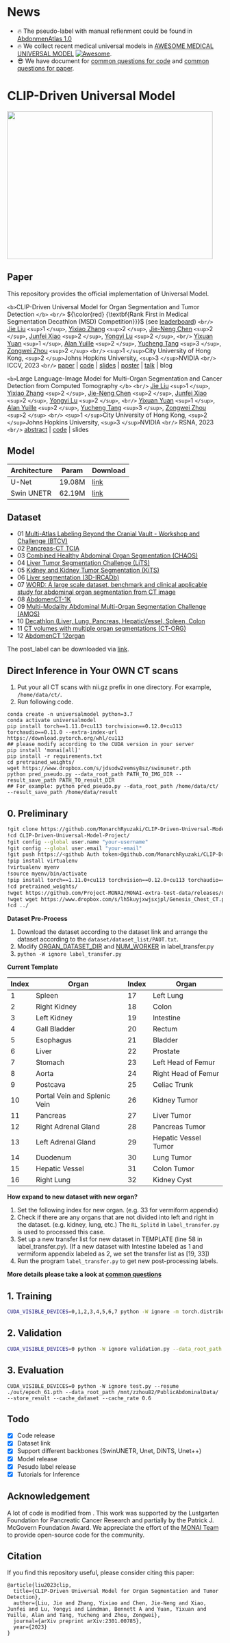 # News

- 🔥 The pseudo-label with manual refienment could be found in [AbdonmenAtlas 1.0](https://github.com/MrGiovanni/AbdomenAtlas)
- 🔥 We collect recent medical universal models in [AWESOME MEDICAL UNIVERSAL MODEL](documents/awesome.md) [![Awesome](https://awesome.re/badge.svg)](https://awesome.re).
- 😎 We have document for [common questions for code](documents/common_code_questions.md) and [common questions for paper](documents/common_paper_questions.md).

# CLIP-Driven Universal Model

<img src="teaser_fig.png" width = "480" height = "345" alt="" align=center />

## Paper

This repository provides the official implementation of Universal Model.

`<b>`CLIP-Driven Universal Model for Organ Segmentation and Tumor Detection `</b>` `<br/>`
${\color{red} {\textbf{Rank First in Medical Segmentation Decathlon (MSD) Competition}}}$ (see [leaderboard](https://decathlon-10.grand-challenge.org/evaluation/challenge/leaderboard/)) `<br/>`
[Jie Liu](https://ljwztc.github.io) `<sup>`1 `</sup>`, [Yixiao Zhang](https://scholar.google.com/citations?hl=en&user=lU3wroMAAAAJ) `<sup>`2 `</sup>`, [Jie-Neng Chen](https://scholar.google.com/citations?hl=en&user=yLYj88sAAAAJ) `<sup>`2 `</sup>`,  [Junfei Xiao](https://lambert-x.github.io) `<sup>`2 `</sup>`, [Yongyi Lu](https://scholar.google.com/citations?hl=en&user=rIJ99V4AAAAJ) `<sup>`2 `</sup>`, `<br/>`
[Yixuan Yuan](https://scholar.google.com.au/citations?user=Aho5Jv8AAAAJ&hl=en) `<sup>`1 `</sup>`, [Alan Yuille](https://scholar.google.com/citations?user=FJ-huxgAAAAJ&hl=en) `<sup>`2 `</sup>`, [Yucheng Tang](https://tangy5.github.io) `<sup>`3 `</sup>`, [Zongwei Zhou](https://www.zongweiz.com) `<sup>`2 `</sup>` `<br/>`
`<sup>`1 `</sup>`City University of Hong Kong,   `<sup>`2 `</sup>`Johns Hopkins University,   `<sup>`3 `</sup>`NVIDIA `<br/>`
ICCV, 2023 `<br/>`
[paper](https://arxiv.org/pdf/2301.00785.pdf) | [code](https://github.com/ljwztc/CLIP-Driven-Universal-Model) | [slides](https://github.com/ljwztc/CLIP-Driven-Universal-Model/blob/main/documents/slides.pdf) | [poster](https://github.com/ljwztc/CLIP-Driven-Universal-Model/blob/main/documents/poster.pdf) | [talk](https://www.youtube.com/watch?v=bJpI9tCTsuA) | blog

`<b>`Large Language-Image Model for Multi-Organ Segmentation and Cancer Detection from Computed Tomography `</b>` `<br/>`
[Jie Liu](https://ljwztc.github.io) `<sup>`1 `</sup>`, [Yixiao Zhang](https://scholar.google.com/citations?hl=en&user=lU3wroMAAAAJ) `<sup>`2 `</sup>`, [Jie-Neng Chen](https://scholar.google.com/citations?hl=en&user=yLYj88sAAAAJ) `<sup>`2 `</sup>`,  [Junfei Xiao](https://lambert-x.github.io) `<sup>`2 `</sup>`, [Yongyi Lu](https://scholar.google.com/citations?hl=en&user=rIJ99V4AAAAJ) `<sup>`2 `</sup>`, `<br/>`
[Yixuan Yuan](https://scholar.google.com.au/citations?user=Aho5Jv8AAAAJ&hl=en) `<sup>`1 `</sup>`, [Alan Yuille](https://scholar.google.com/citations?user=FJ-huxgAAAAJ&hl=en) `<sup>`2 `</sup>`, [Yucheng Tang](https://tangy5.github.io) `<sup>`3 `</sup>`, [Zongwei Zhou](https://www.zongweiz.com) `<sup>`2 `</sup>` `<br/>`
`<sup>`1 `</sup>`City University of Hong Kong,   `<sup>`2 `</sup>`Johns Hopkins University,   `<sup>`3 `</sup>`NVIDIA `<br/>`
RSNA, 2023 `<br/>`
[abstract](https://github.com/ljwztc/CLIP-Driven-Universal-Model/blob/main/documents/rnsa_abstract.pdf) | [code](https://github.com/ljwztc/CLIP-Driven-Universal-Model) | slides

## Model

| Architecture | Param  | Download                                                     |
| ------------ | ------ | ------------------------------------------------------------ |
| U-Net        | 19.08M | [link](https://www.dropbox.com/s/lyunaue0wwhmv5w/unet.pth)      |
| Swin UNETR   | 62.19M | [link](https://www.dropbox.com/s/jdsodw2vemsy8sz/swinunetr.pth) |

## Dataset

- 01 [Multi-Atlas Labeling Beyond the Cranial Vault - Workshop and Challenge (BTCV)](https://www.synapse.org/#!Synapse:syn3193805/wiki/217789)
- 02 [Pancreas-CT TCIA](https://wiki.cancerimagingarchive.net/display/Public/Pancreas-CT)
- 03 [Combined Healthy Abdominal Organ Segmentation (CHAOS)](https://chaos.grand-challenge.org/Combined_Healthy_Abdominal_Organ_Segmentation/)
- 04 [Liver Tumor Segmentation Challenge (LiTS)](https://competitions.codalab.org/competitions/17094#learn_the_details)
- 05 [Kidney and Kidney Tumor Segmentation (KiTS)](https://kits21.kits-challenge.org/participate#download-block)
- 06 [Liver segmentation (3D-IRCADb)](https://www.ircad.fr/research/data-sets/liver-segmentation-3d-ircadb-01/)
- 07 [WORD: A large scale dataset, benchmark and clinical applicable study for abdominal organ segmentation from CT image](https://github.com/HiLab-git/WORD)
- 08 [AbdomenCT-1K](https://github.com/JunMa11/AbdomenCT-1K)
- 09 [Multi-Modality Abdominal Multi-Organ Segmentation Challenge (AMOS)](https://amos22.grand-challenge.org)
- 10 [Decathlon (Liver, Lung, Pancreas, HepaticVessel, Spleen, Colon](https://drive.google.com/drive/folders/1HqEgzS8BV2c7xYNrZdEAnrHk7osJJ--2)
- 11 [CT volumes with multiple organ segmentations (CT-ORG)](https://wiki.cancerimagingarchive.net/pages/viewpage.action?pageId=61080890)
- 12 [AbdomenCT 12organ](https://github.com/JunMa11/AbdomenCT-1K)

The post_label can be downloaded via [link](https://portland-my.sharepoint.com/:u:/g/personal/jliu288-c_my_cityu_edu_hk/EX04Ilv4zh1Lm_HB0wnpaykB4Slef043RVWhX3lN05gylw?e=qG0DOS).

## Direct Inference in Your OWN CT scans

1. Put your all CT scans with nii.gz prefix in one directory. For example, `/home/data/ct/`.
2. Run following code.

```
conda create -n universalmodel python=3.7
conda activate universalmodel
pip install torch==1.11.0+cu113 torchvision==0.12.0+cu113 torchaudio==0.11.0 --extra-index-url https://download.pytorch.org/whl/cu113 
## please modify according to the CUDA version in your server
pip install 'monai[all]'
pip install -r requirements.txt
cd pretrained_weights/
wget https://www.dropbox.com/s/jdsodw2vemsy8sz/swinunetr.pth
python pred_pseudo.py --data_root_path PATH_TO_IMG_DIR --result_save_path PATH_TO_result_DIR 
## For example: python pred_pseudo.py --data_root_path /home/data/ct/ --result_save_path /home/data/result
```

## 0. Preliminary

```bash
!git clone https://github.com/MonarchRyuzaki/CLIP-Driven-Universal-Model-Project
!cd CLIP-Driven-Universal-Model-Project/
!git config --global user.name "your-username"
!git config --global user.email "your-email"
!git push https://<github Auth token>@github.com/MonarchRyuzaki/CLIP-Driven-Universal-Model-Project.git
!pip install virtualenv
!virtualenv myenv
!source myenv/bin/activate
!pip install torch==1.11.0+cu113 torchvision==0.12.0+cu113 torchaudio==0.11.0 --extra-index-url https://download.pytorch.org/whl/cu113 'monai[all]' -r requirements.txt
!cd pretrained_weights/
!wget https://github.com/Project-MONAI/MONAI-extra-test-data/releases/download/0.8.1/swin_unetr.base_5000ep_f48_lr2e-4_pretrained.pt
!wget wget https://www.dropbox.com/s/lh5kuyjxwjsxjpl/Genesis_Chest_CT.pt
!cd ../
```

**Dataset Pre-Process**

1. Download the dataset according to the dataset link and arrange the dataset according to the `dataset/dataset_list/PAOT.txt`.
2. Modify [ORGAN_DATASET_DIR](https://github.com/ljwztc/CLIP-Driven-Universal-Model/blob/main/label_transfer.py#L51C1-L51C18) and [NUM_WORKER](https://github.com/ljwztc/CLIP-Driven-Universal-Model/blob/main/label_transfer.py#L53) in label_transfer.py
3. `python -W ignore label_transfer.py`

**Current Template**

| Index | Organ                        | Index | Organ                |
| ----- | ---------------------------- | ----- | -------------------- |
| 1     | Spleen                       | 17    | Left Lung            |
| 2     | Right Kidney                 | 18    | Colon                |
| 3     | Left Kidney                  | 19    | Intestine            |
| 4     | Gall Bladder                 | 20    | Rectum               |
| 5     | Esophagus                    | 21    | Bladder              |
| 6     | Liver                        | 22    | Prostate             |
| 7     | Stomach                      | 23    | Left Head of Femur   |
| 8     | Aorta                        | 24    | Right Head of Femur  |
| 9     | Postcava                     | 25    | Celiac Trunk         |
| 10    | Portal Vein and Splenic Vein | 26    | Kidney Tumor         |
| 11    | Pancreas                     | 27    | Liver Tumor          |
| 12    | Right Adrenal Gland          | 28    | Pancreas Tumor       |
| 13    | Left Adrenal Gland           | 29    | Hepatic Vessel Tumor |
| 14    | Duodenum                     | 30    | Lung Tumor           |
| 15    | Hepatic Vessel               | 31    | Colon Tumor          |
| 16    | Right Lung                   | 32    | Kidney Cyst          |

**How expand to new dataset with new organ?**

1. Set the following index for new organ. (e.g. 33 for vermiform appendix)
2. Check if there are any organs that are not divided into left and right in the dataset. (e.g. kidney, lung, etc.) The `RL_Splitd` in `label_transfer.py` is used to processed this case.
3. Set up a new transfer list for new dataset in TEMPLATE (line 58 in label_transfer.py). (If a new dataset with Intestine labeled as 1 and vermiform appendix labeled as 2, we set the transfer list as [19, 33])
4. Run the program `label_transfer.py` to get new post-processing labels.

**More details please take a look at [common questions](documents/common_questions.md)**

## 1. Training

```bash
CUDA_VISIBLE_DEVICES=0,1,2,3,4,5,6,7 python -W ignore -m torch.distributed.launch --nproc_per_node=8 --master_port=1234 train.py --dist True --data_root_path /mnt/zzhou82/PublicAbdominalData/ --num_workers 12 --num_samples 4 --cache_dataset --cache_rate 0.6 --uniform_sample
```

## 2. Validation

```bash
CUDA_VISIBLE_DEVICES=0 python -W ignore validation.py --data_root_path /mnt/zzhou82/PublicAbdominalData/ --start_epoch 10 --end_epoch 40 --epoch_interval 10 --cache_dataset --cache_rate 0.6
```

## 3. Evaluation

```
CUDA_VISIBLE_DEVICES=0 python -W ignore test.py --resume ./out/epoch_61.pth --data_root_path /mnt/zzhou82/PublicAbdominalData/ --store_result --cache_dataset --cache_rate 0.6
```

## Todo

- [X] Code release
- [X] Dataset link
- [X] Support different backbones (SwinUNETR, Unet, DiNTS, Unet++)
- [X] Model release
- [X] Pesudo label release
- [X] Tutorials for Inference

## Acknowledgement

A lot of code is modified from . This work was supported by the Lustgarten Foundation for Pancreatic Cancer Research and partially by the Patrick J. McGovern Foundation Award. We appreciate the effort of the [MONAI Team](https://github.com/Project-MONAI/MONAI) to provide open-source code for the community.

## Citation

If you find this repository useful, please consider citing this paper:

```
@article{liu2023clip,
  title={CLIP-Driven Universal Model for Organ Segmentation and Tumor Detection},
  author={Liu, Jie and Zhang, Yixiao and Chen, Jie-Neng and Xiao, Junfei and Lu, Yongyi and Landman, Bennett A and Yuan, Yixuan and Yuille, Alan and Tang, Yucheng and Zhou, Zongwei},
  journal={arXiv preprint arXiv:2301.00785},
  year={2023}
}
```
